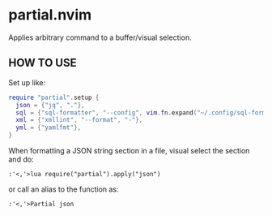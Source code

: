 partial.nvim
============

Applies arbitrary command to a buffer/visual selection.

HOW TO USE
----------

Set up like:

```lua
require "partial".setup {
  json = {"jq", "."},
  sql = {"sql-formatter", "--config", vim.fn.expand("~/.config/sql-formatter/config.json")},
  xml = {"xmllint", "--format", "-"},
  yml = {"yamlfmt"},
}
```

When formatting a JSON string section in a file, visual select the section and do:

```
:'<,'>lua require("partial").apply("json")
```

or call an alias to the function as:

```
:'<,'>Partial json
```
